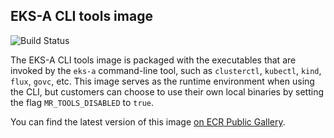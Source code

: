## **EKS-A CLI tools image**

![Build Status](https://codebuild.us-west-2.amazonaws.com/badges?uuid=eyJlbmNyeXB0ZWREYXRhIjoiSFNPUVBIWnk4YnplQllqYzZQUGRMKzE4c0sxTEVqY2wrM3ZrYjZickJBbDcwTzJTSmp3d0ZIZDV4Y0Z0QnpaMmFqL1FuS1BNbGdieVp2NGdVeE1VTnowPSIsIml2UGFyYW1ldGVyU3BlYyI6ImowTGVqR3dIeDYwY251TVIiLCJtYXRlcmlhbFNldFNlcmlhbCI6MX0%3D&branch=main)

The EKS-A CLI tools image is packaged with the executables that are invoked by the `eks-a` command-line tool, such as `clusterctl`, `kubectl`, `kind`, `flux`, `govc`, etc. This image serves as the runtime environment when using the CLI, but customers can choose to use their own local binaries by setting the flag `MR_TOOLS_DISABLED` to `true`.

You can find the latest version of this image [on ECR Public Gallery](https://gallery.ecr.aws/eks-anywhere/cli-tools).
